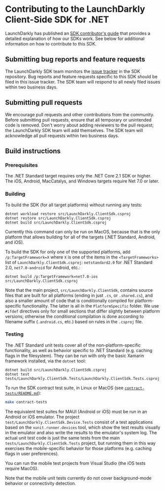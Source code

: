 # Contributing to the LaunchDarkly Client-Side SDK for .NET

LaunchDarkly has published an [SDK contributor's guide](https://docs.launchdarkly.com/docs/sdk-contributors-guide) that provides a detailed explanation of how our SDKs work. See below for additional information on how to contribute to this SDK.

## Submitting bug reports and feature requests

The LaunchDarkly SDK team monitors the [issue tracker](https://github.com/launchdarkly/dotnet-core/issues) in the SDK repository. Bug reports and feature requests specific to this SDK should be filed in this issue tracker. The SDK team will respond to all newly filed issues within two business days.

## Submitting pull requests

We encourage pull requests and other contributions from the community. Before submitting pull requests, ensure that all temporary or unintended code is removed. Don't worry about adding reviewers to the pull request; the LaunchDarkly SDK team will add themselves. The SDK team will acknowledge all pull requests within two business days.

## Build instructions

### Prerequisites

The .NET Standard target requires only the .NET Core 2.1 SDK or higher. The iOS, Android, MacCatalys, and Windows targets require Net 7.0 or later.

### Building

To build the SDK (for all target platforms) without running any tests:

```
dotnet workload restore src/LaunchDarkly.ClientSdk.csproj
dotnet restore src/LaunchDarkly.ClientSdk.csproj
dotnet build src/LaunchDarkly.ClientSdk.csproj
```

Currently this command can only be run on MacOS, because that is the only platform that allows building for all of the targets (.NET Standard, Android, and iOS).

To build the SDK for only one of the supported platforms, add `/p:TargetFramework=X` where `X` is one of the items in the `<TargetFrameworks>` list of `LaunchDarkly.ClientSdk.csproj`: `netstandard2.0` for .NET Standard 2.0, `net7.0-android` for Android, etc.:

```
dotnet build /p:TargetFramework=net7.0-ios src/LaunchDarkly.ClientSdk.csproj
```

Note that the main project, `src/LaunchDarkly.ClientSdk`, contains source files that are built for all platforms (ending in just `.cs`, or `.shared.cs`), and also a smaller amount of code that is conditionally compiled for platform-specific functionality. The latter is all in the `PlatformSpecific` folder. We use `#ifdef` directives only for small sections that differ slightly between platform versions; otherwise the conditional compilation is done according to filename suffix (`.android.cs`, etc.) based on rules in the `.csproj` file.

### Testing

The .NET Standard unit tests cover all of the non-platform-specific functionality, as well as behavior specific to .NET Standard (e.g. caching flags in the filesystem). They can be run with only the basic Xamarin framework installed, via the `dotnet` tool:

```
dotnet build src/LaunchDarkly.ClientSdk.csproj
dotnet test tests/LaunchDarkly.ClientSdk.Tests/LaunchDarkly.ClientSdk.Tests.csproj
```

To run the SDK contract test suite, in Linux or MacOS (see [`contract-tests/README.md`](./contract-tests/README.md)):

```bash
make contract-tests
```

The equivalent test suites for MAUI (Android or iOS) must be run in an Android or iOS emulator. The project `test/LaunchDarkly.ClientSdk.Device.Tests` consist of a test applications based on the `xunit.runner.devices` tool, which show the test results visually in the emulator and also write the results to the emulator's system log. The actual unit test code is just the same tests from the main `tests/LaunchDarkly.ClientSdk.Tests` project, but running them in this way exercises the mobile-specific behavior for those platforms (e.g. caching flags in user preferences).

You can run the mobile test projects from Visual Studio (the iOS tests require MacOS).

Note that the mobile unit tests currently do not cover background-mode behavior or connectivity detection.
